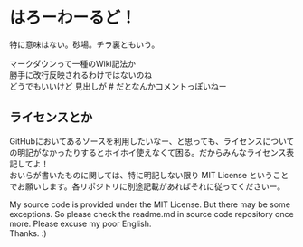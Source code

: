 # はろーわーるど！

特に意味はない。砂場。チラ裏ともいう。

マークダウンって一種のWiki記法か  
勝手に改行反映されるわけではないのね  
どうでもいいけど 見出しが # だとなんかコメントっぽいねー


## ライセンスとか

GitHubにおいてあるソースを利用したいなー、と思っても、ライセンスについての明記がなかったりするとホイホイ使えなくて困る。だからみんなライセンス表記してよ！  
おいらが書いたものに関しては、特に明記しない限り MIT License ということでお願いします。各リポジトリに別途記載があればそれに従ってくださいー。

My source code is provided under the MIT License. But there may be some exceptions. So please check the readme.md in source code repository once more.
Please excuse my poor English.  
Thanks. :)
